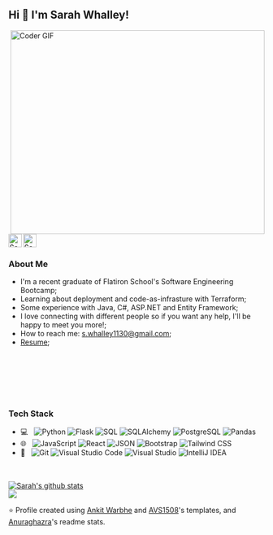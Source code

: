 ## Hi 👋 I'm Sarah Whalley!

<img align="right" src="https://media3.giphy.com/media/JIX9t2j0ZTN9S/giphy.gif?cid=ecf05e47cuf8y0peac586z8q822iavokkmtu21vgqmuc7kdd&ep=v1_gifs_search&rid=giphy.gif&ct=g" alt="Coder GIF" width="500" height="400">

 <a href="https://huntr.co/p/sarah-whalley">
  <img src="https://blog.huntr.co/content/images/2021/10/HuntrLogoNotion.png" alt="Sarah's Huntr" width="26"/>
</a>
<a href="https://www.linkedin.com/in/sarah-whalley-/">
  <img align="left" alt="Sarah's LinkdeIN" width="26" src="https://www.iconpacks.net/icons/2/free-linkedin-logo-icon-2430-thumb.png" />
</a>




<h3>About Me </h3>

- I'm a recent graduate of Flatiron School's Software Engineering Bootcamp;
- Learning about deployment and code-as-infrasture with Terraform;
- Some experience with Java, C#, ASP.NET and Entity Framework;
- I love connecting with different people so if you want any help, I'll be happy to meet you more!;
- How to reach me: s.whalley1130@gmail.com;
- [Resume](https://docs.google.com/document/d/1LylCzMecN3xTzz60mQ_NEjksXITKU0AM2vwIBsiGYzU/edit?usp=sharing); <br>

<br><br><br><br><br>


<h3>Tech Stack </h3>

 - 💻 &nbsp; ![Python](https://img.shields.io/badge/-Python-3776AB?style=flat&logo=python&logoColor=white) ![Flask](https://img.shields.io/badge/-Flask-000000?style=flat&logo=flask) ![SQL](https://img.shields.io/badge/-SQL-336791?style=flat&logo=sql&logoColor=white) ![SQLAlchemy](https://img.shields.io/badge/-SQLAlchemy-333333?style=flat&logo=sqlalchemy) ![PostgreSQL](https://img.shields.io/badge/-PostgreSQL-336791?style=flat&logo=postgresql&logoColor=white) ![Pandas](https://img.shields.io/badge/-Pandas-150458?style=flat&logo=pandas&logoColor=white)
 - 🌐 &nbsp; ![JavaScript](https://img.shields.io/badge/-JavaScript-F7DF1E?style=flat&logo=javascript&logoColor=black) ![React](https://img.shields.io/badge/-React-61DAFB?style=flat&logo=react&logoColor=black) ![JSON](https://img.shields.io/badge/-JSON-000000?style=flat&logo=json&logoColor=white) ![Bootstrap](https://img.shields.io/badge/-Bootstrap-7952B3?style=flat&logo=bootstrap&logoColor=white) ![Tailwind CSS](https://img.shields.io/badge/-Tailwind_CSS-38B2AC?style=flat&logo=tailwind-css&logoColor=white)
 - 🔧 &nbsp; ![Git](https://img.shields.io/badge/-Git-F05032?style=flat&logo=git&logoColor=white) ![Visual Studio Code](https://img.shields.io/badge/-Visual_Studio_Code-007ACC?style=flat&logo=visual-studio-code&logoColor=white) ![Visual Studio](https://img.shields.io/badge/-Visual_Studio-5C2D91?style=flat&logo=visual-studio&logoColor=white) ![IntelliJ IDEA](https://img.shields.io/badge/-IntelliJ_IDEA-000000?style=flat&logo=intellij-idea&logoColor=white)



<br><br>
<a href="https://github.com/SWhalley1130">
 <img align="center" src="https://github-readme-stats.vercel.app/api/top-langs/?username=SWhalley1130&layout=compact" alt="Sarah's github stats"/>
</a> <br>
<a href="https://github.com/SWhalley1130">
  <img align="center" src="https://github-readme-stats.vercel.app/api?username=SWhalley1130&show_icons=true">
</a>

⭐️ Profile created using [Ankit Warbhe](https://github.com/ankitwarbhe) and [AVS1508](https://github.com/AVS1508)'s templates, and [Anuraghazra](https://github.com/anuraghazra)'s readme stats. 
